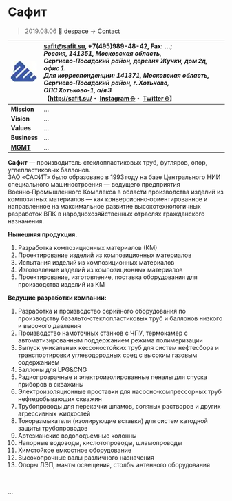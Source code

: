 # Сафит
> 2019.08.06 [🚀](../../index/index.md) [despace](../index.md) → [Contact](../contact.md)

|[![](../f/contact/s/safit_logo1_thumb.webp)](../f/contact/s/safit_logo1.webp)|<safit@safit.su>, +7(495)989-48-42, Fax: …;<br> *Россия, 141351, Московская область, Сергиево‑Посадский район, деревня Жучки, дом 2д, офис 1.<br> Для корреспонденции: 141371, Московская область, Сергиево‑Посадский район, г. Хотьково, ОПС Хотьково‑1, а/я 3*<br> 【<http://safit.su/>・ [Instagram ⎆](https://instagram.com/safitfirm)・ [Twitter ⎆](https://twitter.com/safitfirm)】|
|:-|:-|
|**Mission**|…|
|**Vision**|…|
|**Values**|…|
|**Business**|…|
|**[MGMT](../mgmt.md)**|…|

**Сафит** — производитель стеклопластиковых труб, футляров, опор, углепластиковых баллонов.  
ЗАО «САФИТ» было образовано в 1993 году на базе Центрального НИИ специального машиностроения — ведущего предприятия Военно‑Промышленного Комплекса в области производства изделий из композитных материалов — как конверсионно‑ориентированное и направленное на максимальное развитие высокотехнологичных разработок ВПК в народнохозяйственных отраслях гражданского назначения.

**Нынешняя продукция.**

   1. Разработка композиционных материалов (КМ)
   1. Проектирование изделий из композиционных материалов
   1. Испытания изделий из композиционных материалов
   1. Изготовление изделий из композиционных материалов
   1. Проектирование, изготовление, поставка оборудования для производства изделий из КМ

**Ведущие разработки компании:**

   1. Разработка и производство серийного оборудования по производству базальто‑стеклопластиковых труб и баллонов низкого и высокого давления
   1. Производство намоточных станков с ЧПУ, термокамер с автоматизированным поддержанием режима полимеризации
   1. Выпуск уникальных кессоностойких труб для систем нефтесбора и транспортировки углеводородных сред с высоким газовым содержанием
   1. Баллоны для LPG&CNG
   1. Радиопрозрачные и электроизолированные пеналы для спуска приборов в скважины
   1. Электроизоляционные проставки для насосно‑компрессорных труб нефтедобывающих скважин
   1. Трубопроводы для перекачки шламов, соляных растворов и других агрессивных жидкостей
   1. Токоразмыкатели (изолирующие вставки) для систем катодной защиты трубопроводов
   1. Артезианские водоподъемные колонны
   1. Напорные водоводы, кислотопроводы, шламопроводы
   1. Химстойкое емкостное оборудование
   1. Высокопрочные валы различного назначения
   1. Опоры ЛЭП, мачты освещения, столбы антенного оборудования

<p style="page-break-after:always"> </p>

…

